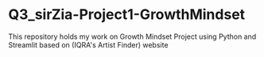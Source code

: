 # Q3_sirZia-Project1-GrowthMindset
This repository holds my work on Growth Mindset Project using Python and Streamlit based on (IQRA's Artist Finder) website
